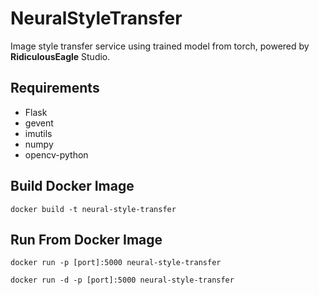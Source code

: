 # NeuralStyleTransfer

Image style transfer service using trained model from torch, powered by **RidiculousEagle** Studio.

## Requirements

- Flask
- gevent
- imutils
- numpy
- opencv-python

## Build Docker Image

`docker build -t neural-style-transfer`

## Run From Docker Image

`docker run -p [port]:5000 neural-style-transfer`

`docker run -d -p [port]:5000 neural-style-transfer`
